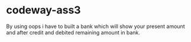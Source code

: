 # codeway-ass3
By using oops i have to built a bank which will show your present amount and after credit and debited remaining amount in bank. 
